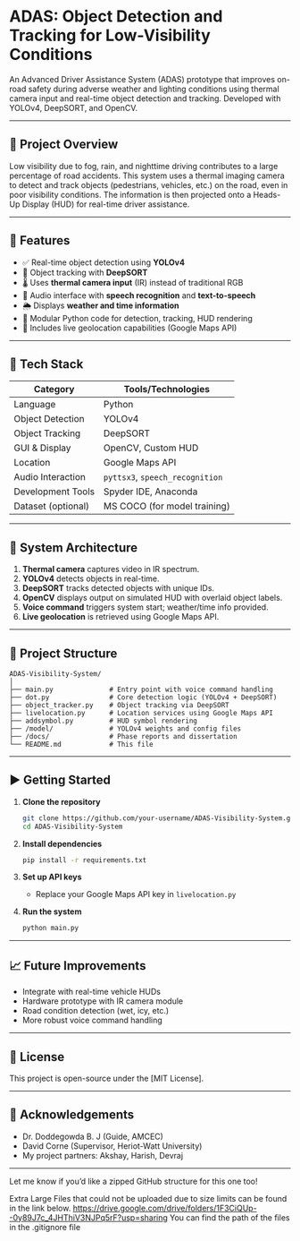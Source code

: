 # ADAS: Object Detection and Tracking for Low-Visibility Conditions

An Advanced Driver Assistance System (ADAS) prototype that improves on-road safety during adverse weather and lighting conditions using thermal camera input and real-time object detection and tracking. Developed with YOLOv4, DeepSORT, and OpenCV.

---

## 🚗 Project Overview

Low visibility due to fog, rain, and nighttime driving contributes to a large percentage of road accidents. This system uses a thermal imaging camera to detect and track objects (pedestrians, vehicles, etc.) on the road, even in poor visibility conditions. The information is then projected onto a Heads-Up Display (HUD) for real-time driver assistance.

---

## 🎯 Features

* ✅ Real-time object detection using **YOLOv4**
* 🔄 Object tracking with **DeepSORT**
* 🌡️ Uses **thermal camera input** (IR) instead of traditional RGB
* 🧠 Audio interface with **speech recognition** and **text-to-speech**
* 🌦️ Displays **weather and time information**
* 🧩 Modular Python code for detection, tracking, HUD rendering
* 📍 Includes live geolocation capabilities (Google Maps API)

---

## 🧰 Tech Stack

| Category           | Tools/Technologies              |
| ------------------ | ------------------------------- |
| Language           | Python                          |
| Object Detection   | YOLOv4                          |
| Object Tracking    | DeepSORT                        |
| GUI & Display      | OpenCV, Custom HUD              |
| Location           | Google Maps API                 |
| Audio Interaction  | `pyttsx3`, `speech_recognition` |
| Development Tools  | Spyder IDE, Anaconda            |
| Dataset (optional) | MS COCO (for model training)    |

---

## 🧪 System Architecture

1. **Thermal camera** captures video in IR spectrum.
2. **YOLOv4** detects objects in real-time.
3. **DeepSORT** tracks detected objects with unique IDs.
4. **OpenCV** displays output on simulated HUD with overlaid object labels.
5. **Voice command** triggers system start; weather/time info provided.
6. **Live geolocation** is retrieved using Google Maps API.

---

## 📂 Project Structure

```
ADAS-Visibility-System/
│
├── main.py              # Entry point with voice command handling
├── dot.py               # Core detection logic (YOLOv4 + DeepSORT)
├── object_tracker.py    # Object tracking via DeepSORT
├── livelocation.py      # Location services using Google Maps API
├── addsymbol.py         # HUD symbol rendering
├── /model/              # YOLOv4 weights and config files
├── /docs/               # Phase reports and dissertation
└── README.md            # This file
```

---

## ▶️ Getting Started

1. **Clone the repository**

   ```bash
   git clone https://github.com/your-username/ADAS-Visibility-System.git
   cd ADAS-Visibility-System
   ```

2. **Install dependencies**

   ```bash
   pip install -r requirements.txt
   ```

3. **Set up API keys**

   * Replace your Google Maps API key in `livelocation.py`

4. **Run the system**

   ```bash
   python main.py
   ```

---

## 📈 Future Improvements

* Integrate with real-time vehicle HUDs
* Hardware prototype with IR camera module
* Road condition detection (wet, icy, etc.)
* More robust voice command handling

---

## 📜 License

This project is open-source under the [MIT License].

---

## 🙌 Acknowledgements

* Dr. Doddegowda B. J (Guide, AMCEC)
* David Corne (Supervisor, Heriot-Watt University)
* My project partners: Akshay, Harish, Devraj

---

Let me know if you’d like a zipped GitHub structure for this one too!


Extra Large Files that could not be uploaded due to size limits can be found in the link below.
https://drive.google.com/drive/folders/1F3CiQUp--0y89J7c_4JHThiV3NJPq5rF?usp=sharing
You can find the path of the files in the .gitignore file
